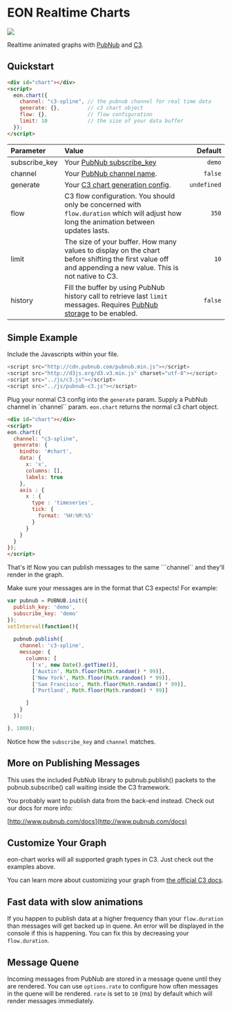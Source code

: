 EON Realtime Charts
===============

![](http://i.imgur.com/MRK20Kb.gif)

Realtime animated graphs with [PubNub](http://pubnub.com) and [C3](http://c3js.org/).

## Quickstart

```html
<div id="chart"></div>
<script>
  eon.chart({
    channel: "c3-spline", // the pubnub channel for real time data
    generate: {},         // c3 chart object
    flow: {},             // flow configuration
    limit: 10             // the size of your data buffer
  });
</script>
```

Parameter | Value | Default
| :------------ |:---------------| -----:|
| subscribe_key | Your [PubNub subscribe_key](http://www.pubnub.com/knowledge-base/categories/licensing-api-keys) | ```demo```
| channel | Your [PubNub channel name](http://www.pubnub.com/docs/javascript/overview/data-push.html). | ```false```
| generate | Your [C3 chart generation config](http://c3js.org/gettingstarted.html#generate). | ```undefined```
| flow | C3 flow configuration. You should only be concerned with ```flow.duration``` which will adjust how long the animation between updates lasts. | ```350```
| limit | The size of your buffer. How many values to display on the chart before shifting the first value off and appending a new value. This is not native to C3. | ```10```
| history | Fill the buffer by using PubNub history call to retrieve last ```limit``` messages. Requires [PubNub storage](http://www.pubnub.com/how-it-works/storage-and-playback/) to be enabled. | ```false```

## Simple Example

Include the Javascripts within your file.

```js
<script src="http://cdn.pubnub.com/pubnub.min.js"></script>
<script src="http://d3js.org/d3.v3.min.js" charset="utf-8"></script>
<script src="../js/c3.js"></script>
<script src="../js/pubnub-c3.js"></script>
```

Plug your normal C3 config into the ```generate``` param. Supply a PubNub channel in `channel`` param. ```eon.chart``` returns the normal c3 chart object.

```html
<div id="chart"></div>
<script>
eon.chart({
  channel: "c3-spline",
  generate: {
    bindto: '#chart',
    data: {
      x: 'x',
      columns: [],
      labels: true
    },
    axis : {
      x : {
        type : 'timeseries',
        tick: {
          format: '%H:%M:%S'
        }
      }
    }
  }
});
</script>
```

That's it! Now you can publish messages to the same ```channel`` and they'll render in the graph.

Make sure your messages are in the format that C3 expects! For example:

```js
var pubnub = PUBNUB.init({
  publish_key: 'demo',
  subscribe_key: 'demo'
});
setInterval(function(){
  
  pubnub.publish({
    channel: 'c3-spline',
    message: {
      columns: [
        ['x', new Date().getTime()],
        ['Austin', Math.floor(Math.random() * 99)],
        ['New York', Math.floor(Math.random() * 99)],
        ['San Francisco', Math.floor(Math.random() * 99)],
        ['Portland', Math.floor(Math.random() * 99)]

      ]
    }
  });

}, 1000);
```

Notice how the ```subscribe_key``` and ```channel```  matches.

## More on Publishing Messages

This uses the included PubNub library to pubnub.publish() 
packets to the pubnub.subscribe() call waiting inside the 
C3 framework.

You probably want to publish data from the back-end instead. 
Check out our docs for more info:

[http://www.pubnub.com/docs](http://www.pubnub.com/docs)

## Customize Your Graph

eon-chart works will all supported graph types in C3. Just check out the examples above. 

You can learn more about customizing your graph from [the official C3 docs](http://c3js.org/gettingstarted.html#customize).

## Fast data with slow animations

If you happen to publish data at a higher frequency than your ```flow.duration``` than messages will get backed up in quene. An error will be displayed in the console if this is happening. You can fix this by decreasing your ```flow.duration```. 

## Message Quene

Incoming messages from PubNub are stored in a message quene until they are rendered. You can use ```options.rate``` to configure how often messages in the quene will be rendered. ```rate``` is set to ```10``` (ms) by default which will render messages immediately.
